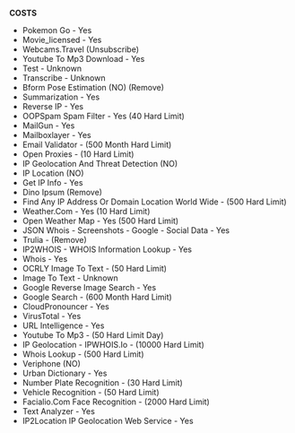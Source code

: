 **COSTS**
* Pokemon Go - Yes
* Movie_licensed - Yes
* Webcams.Travel (Unsubscribe)
* Youtube To Mp3 Download - Yes
* Test - Unknown
* Transcribe - Unknown
* Bform Pose Estimation (NO) (Remove)
* Summarization - Yes
* Reverse IP - Yes
* OOPSpam Spam Filter - Yes (40 Hard Limit)
* MailGun - Yes
* Mailboxlayer - Yes
* Email Validator - (500 Month Hard Limit)
* Open Proxies - (10 Hard Limit)
* IP Geolocation And Threat Detection (NO)
* IP Location (NO)
* Get IP Info - Yes
* Dino Ipsum (Remove)
* Find Any IP Address Or Domain Location World Wide - (500 Hard Limit)
* Weather.Com - Yes (10 Hard Limit)
* Open Weather Map - Yes (500 Hard Limit)
* JSON Whois - Screenshots - Google - Social Data - Yes
* Trulia - (Remove)
* IP2WHOIS - WHOIS Information Lookup - Yes
* Whois - Yes
* OCRLY Image To Text - (50 Hard Limit)
* Image To Text - Unknown
* Google Reverse Image Search - Yes
* Google Search - (600 Month Hard Limit)
* CloudPronouncer - Yes
* VirusTotal - Yes
* URL Intelligence - Yes
* Youtube To Mp3 - (50 Hard Limit Day)
* IP Geolocation - IPWHOIS.Io - (10000 Hard Limit)
* Whois Lookup - (500 Hard Limit)
* Veriphone (NO)
* Urban Dictionary - Yes
* Number Plate Recognition - (30 Hard Limit)
* Vehicle Recognition - (50 Hard Limit)
* Facialio.Com Face Recognition - (2000 Hard Limit)
* Text Analyzer - Yes
* IP2Location IP Geolocation Web Service - Yes
